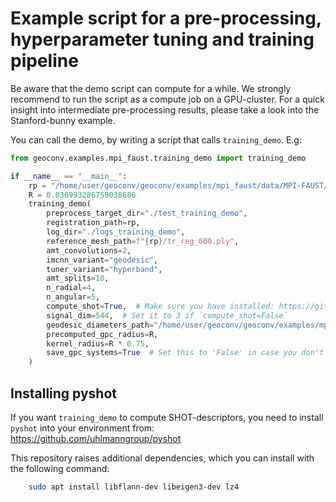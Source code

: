 # Example script for a pre-processing, hyperparameter tuning and training pipeline

Be aware that the demo script can compute for a while. We strongly recommend to run the script as a compute job
on a GPU-cluster. For a quick insight into intermediate pre-processing results, please take a look into the
Stanford-bunny example.

You can call the demo, by writing a script that calls `training_demo`. E.g:
```python
from geoconv.examples.mpi_faust.training_demo import training_demo

if __name__ == "__main__":
    rp = "/home/user/geoconv/geoconv/examples/mpi_faust/data/MPI-FAUST/training/registrations"
    R = 0.036993286759038686
    training_demo(
        preprocess_target_dir="./test_training_demo",
        registration_path=rp,
        log_dir="./logs_training_demo",
        reference_mesh_path=f"{rp}/tr_reg_000.ply",
        amt_convolutions=2,
        imcnn_variant="geodesic",
        tuner_variant="hyperband",
        amt_splits=10,
        n_radial=4,
        n_angular=5,
        compute_shot=True,  # Make sure you have installed: https://github.com/uhlmanngroup/pyshot (do not use `pip install pyshot`!)
        signal_dim=544,  # Set it to 3 if `compute_shot=False`
        geodesic_diameters_path="/home/user/geoconv/geoconv/examples/mpi_faust/geodesic_diameters.npy",
        precomputed_gpc_radius=R,
        kernel_radius=R * 0.75,
        save_gpc_systems=True  # Set this to 'False' in case you don't have enough free memory
    )
```

## Installing pyshot

If you want `training_demo` to compute SHOT-descriptors, you need to install `pyshot` into your environment from:
https://github.com/uhlmanngroup/pyshot

This repository raises additional dependencies, which you can install with the following command:
```bash
    sudo apt install libflann-dev libeigen3-dev lz4
```